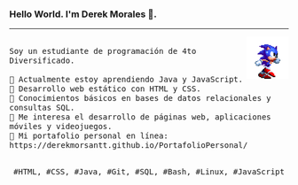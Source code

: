 ### Hello World. I'm Derek Morales 👋.
---
<p>
  <img src="./dd9nvgt-10b1bc61-c854-446a-bac5-c746e007fd99-1687275450.gif" align="right" width="15%"/>
  <samp>
    <br>Soy un estudiante de programación de 4to Diversificado.<br>
    <br>🔹 Actualmente estoy aprendiendo Java y JavaScript.
    <br>🔹 Desarrollo web estático con HTML y CSS.
    <br>🔹 Conocimientos básicos en bases de datos relacionales y consultas SQL.
    <br>🔹 Me interesa el desarrollo de páginas web, aplicaciones móviles y videojuegos.
    <br>🔹 Mi portafolio personal en línea: https://derekmorsantt.github.io/PortafolioPersonal/
    </samp>
   <br>
  <br>
  <p align="center">
    <samp>
      #HTML, #CSS, #Java, #Git, #SQL, #Bash, #Linux, #JavaScript
     </samp>
    <br>
  </p>
  
</p>
